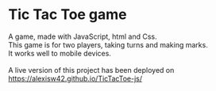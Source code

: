 # Tic Tac Toe game
A game, made with JavaScript, html and Css.<br>
This game is for two players, taking turns and making marks.<br>
It works well to mobile devices.<br><br>
A live version of this project has been deployed on https://alexisw42.github.io/TicTacToe-js/